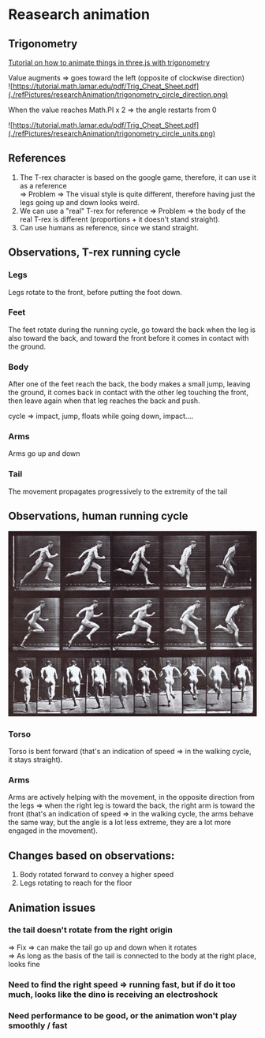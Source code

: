 # Reasearch animation

## Trigonometry

[Tutorial on how to animate things in three.js with trigonometry](https://www.smashingmagazine.com/2017/09/animation-interaction-techniques-webgl/)

Value augments => goes toward the left (opposite of clockwise direction)  
![https://tutorial.math.lamar.edu/pdf/Trig_Cheat_Sheet.pdf](./refPictures/researchAnimation/trigonometry_circle_direction.png)

When the value reaches Math.PI x 2 => the angle restarts from 0

![https://tutorial.math.lamar.edu/pdf/Trig_Cheat_Sheet.pdf](./refPictures/researchAnimation/trigonometry_circle_units.png)

## References

1. The T-rex character is based on the google game, therefore, it can use it as a reference  
   => Problem => The visual style is quite different, therefore having just the legs going up and down looks weird.
2. We can use a "real" T-rex for reference
   => Problem => the body of the real T-rex is different (proportions + it doesn't stand straight).
3. Can use humans as reference, since we stand straight.

## Observations, T-rex running cycle

### Legs

Legs rotate to the front, before putting the foot down.

### Feet

The feet rotate during the running cycle, go toward the back when the leg is also toward the back, and toward the front before it comes in contact with the ground.

### Body

After one of the feet reach the back, the body makes a small jump, leaving the ground, it comes back in contact with the other leg touching the front, then leave again when that leg reaches the back and push.

cycle => impact, jump, floats while going down, impact....

### Arms

Arms go up and down

### Tail

The movement propagates progressively to the extremity of the tail

## Observations, human running cycle

![Muybridge running cycle](./refPictures/researchAnimation/muybridge_run_cycle_man.jpg)

### Torso

Torso is bent forward (that's an indication of speed => in the walking cycle, it stays straight).

### Arms

Arms are actively helping with the movement, in the opposite direction from the legs => when the right leg is toward the back, the right arm is toward the front (that's an indication of speed => in the walking cycle, the arms behave the same way, but the angle is a lot less extreme, they are a lot more engaged in the movement).

## Changes based on observations:

1. Body rotated forward to convey a higher speed
2. Legs rotating to reach for the floor

## Animation issues

### the tail doesn't rotate from the right origin

=> Fix => can make the tail go up and down when it rotates  
 => As long as the basis of the tail is connected to the body at the right place, looks fine

### Need to find the right speed => running fast, but if do it too much, looks like the dino is receiving an electroshock

### Need performance to be good, or the animation won't play smoothly / fast
